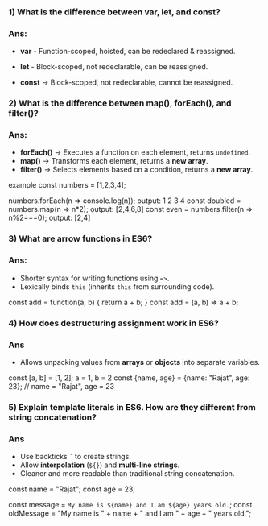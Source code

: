 

### 1) What is the difference between var, let, and const?
### Ans:
  - **var** - Function-scoped, hoisted, can be      redeclared & reassigned.
   
   - **let** - Block-scoped, not redeclarable, can be reassigned.
    
   - **const** → Block-scoped, not redeclarable, cannot be reassigned.


### 2) What is the difference between map(), forEach(), and filter()? 
### Ans:
- **forEach()** → Executes a function on each element, returns `undefined`.
- **map()** → Transforms each element, returns a **new array**.
- **filter()** → Selects elements based on a condition, returns a **new array**.

example
const numbers = [1,2,3,4];

numbers.forEach(n => console.log(n));      output: 1 2 3 4
const doubled = numbers.map(n => n*2);     output: [2,4,6,8]
const even = numbers.filter(n => n%2===0); output: [2,4]


### 3) What are arrow functions in ES6?
### Ans:
- Shorter syntax for writing functions using `=>`.
- Lexically binds `this` (inherits `this` from surrounding code).

const add = function(a, b) { return a + b; }
const add = (a, b) => a + b;


### 4) How does destructuring assignment work in ES6?
   ### Ans
- Allows unpacking values from **arrays** or **objects** into separate variables.

const [a, b] = [1, 2];   a = 1, b = 2
const {name, age} = {name: "Rajat", age: 23}; // name = "Rajat", age = 23


### 5) Explain template literals in ES6. How are they different from string concatenation?
   ### Ans
- Use backticks `` ` `` to create strings.
- Allow **interpolation** (`${}`) and **multi-line strings**.
- Cleaner and more readable than traditional string concatenation.

const name = "Rajat";
const age = 23;

const message = `My name is ${name} and I am ${age} years old.`;
const oldMessage = "My name is " + name + " and I am " + age + " years old.";


